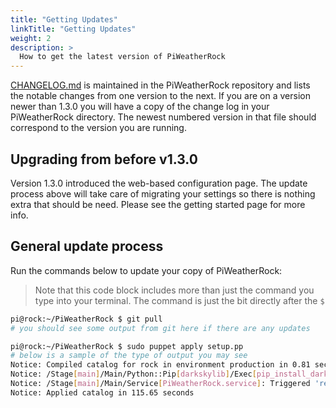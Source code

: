 ```yaml
---
title: "Getting Updates"
linkTitle: "Getting Updates"
weight: 2
description: >
  How to get the latest version of PiWeatherRock
---
```


[CHANGELOG.md](https://github.com/genebean/PiWeatherRock/blob/master/CHANGELOG.md) is maintained in the PiWeatherRock repository and lists the notable changes from one version to the next. If you are on a version newer than 1.3.0 you will have a copy of the change log in your PiWeatherRock directory. The newest numbered version in that file should correspond to the version you are running.

## Upgrading from before v1.3.0

Version 1.3.0 introduced the web-based configuration page. The update process above will take care of migrating your settings so there is nothing extra that should be need. Please see the getting started page for more info.

## General update process

Run the commands below to update your copy of PiWeatherRock:

> Note that this code block includes more than just the command you type into your terminal. The command is just the bit directly after the `$`

```bash
pi@rock:~/PiWeatherRock $ git pull
# you should see some output from git here if there are any updates

pi@rock:~/PiWeatherRock $ sudo puppet apply setup.pp
# below is a sample of the type of output you may see
Notice: Compiled catalog for rock in environment production in 0.81 seconds
Notice: /Stage[main]/Main/Python::Pip[darkskylib]/Exec[pip_install_darkskylib]/returns: executed successfully
Notice: /Stage[main]/Main/Service[PiWeatherRock.service]: Triggered 'refresh' from 1 event
Notice: Applied catalog in 115.65 seconds
```
